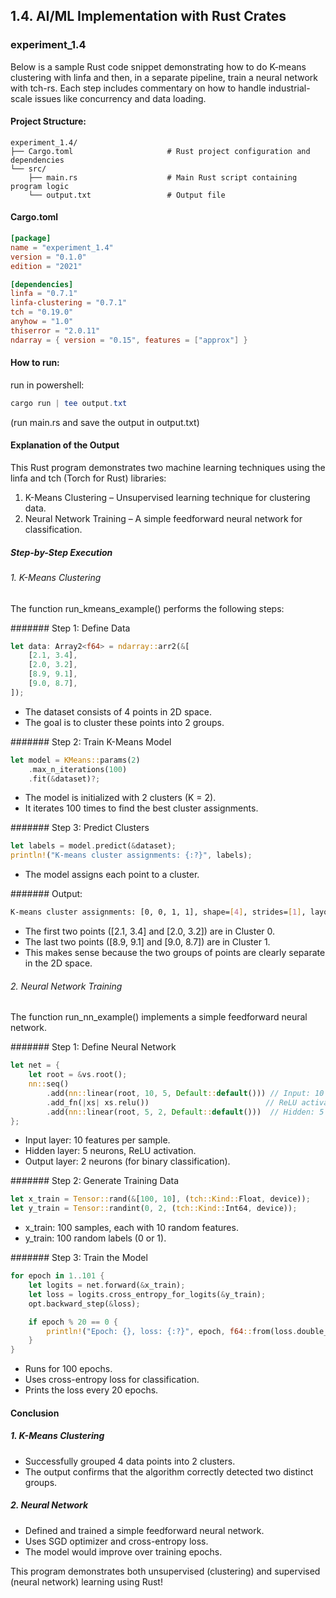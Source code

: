 ## 1.4. AI/ML Implementation with Rust Crates

### experiment_1.4

Below is a sample Rust code snippet demonstrating how to do K-means clustering with linfa and then, in a separate pipeline, train a neural network with tch-rs. Each step includes commentary on how to handle industrial-scale issues like concurrency and data loading.

#### Project Structure:

```plaintext
experiment_1.4/
├── Cargo.toml                     # Rust project configuration and dependencies
└── src/
    ├── main.rs                    # Main Rust script containing program logic
    └── output.txt                 # Output file
```

#### Cargo.toml

```toml
[package]
name = "experiment_1.4"
version = "0.1.0"
edition = "2021"

[dependencies]
linfa = "0.7.1"
linfa-clustering = "0.7.1"
tch = "0.19.0"
anyhow = "1.0"
thiserror = "2.0.11"
ndarray = { version = "0.15", features = ["approx"] }
```

#### How to run:

run in powershell:

```powershell
cargo run | tee output.txt
```

(run main.rs and save the output in output.txt)
  

#### Explanation of the Output

This Rust program demonstrates two machine learning techniques using the linfa and tch (Torch for Rust) libraries:
1. K-Means Clustering – Unsupervised learning technique for clustering data.
2. Neural Network Training – A simple feedforward neural network for classification.

##### Step-by-Step Execution

###### 1. K-Means Clustering
The function run_kmeans_example() performs the following steps:

####### Step 1: Define Data

```rust
let data: Array2<f64> = ndarray::arr2(&[
    [2.1, 3.4],
    [2.0, 3.2],
    [8.9, 9.1],
    [9.0, 8.7],
]);
```

* The dataset consists of 4 points in 2D space.
* The goal is to cluster these points into 2 groups.

####### Step 2: Train K-Means Model

```rust
let model = KMeans::params(2)
    .max_n_iterations(100)
    .fit(&dataset)?;
```

* The model is initialized with 2 clusters (K = 2).
* It iterates 100 times to find the best cluster assignments.

####### Step 3: Predict Clusters

```rust
let labels = model.predict(&dataset);
println!("K-means cluster assignments: {:?}", labels);
```

* The model assigns each point to a cluster.
  
####### Output:

```sh
K-means cluster assignments: [0, 0, 1, 1], shape=[4], strides=[1], layout=CFcf (0xf), const ndim=1
```

* The first two points ([2.1, 3.4] and [2.0, 3.2]) are in Cluster 0.
* The last two points ([8.9, 9.1] and [9.0, 8.7]) are in Cluster 1.
* This makes sense because the two groups of points are clearly separate in the 2D space.

###### 2. Neural Network Training
The function run_nn_example() implements a simple feedforward neural network.

####### Step 1: Define Neural Network
```rust
let net = {
    let root = &vs.root();
    nn::seq()
        .add(nn::linear(root, 10, 5, Default::default())) // Input: 10 features → 5 hidden units
        .add_fn(|xs| xs.relu())                          // ReLU activation
        .add(nn::linear(root, 5, 2, Default::default()))  // Hidden: 5 → Output: 2 classes
};
```

* Input layer: 10 features per sample.
* Hidden layer: 5 neurons, ReLU activation.
* Output layer: 2 neurons (for binary classification).

####### Step 2: Generate Training Data

```rust
let x_train = Tensor::rand(&[100, 10], (tch::Kind::Float, device));
let y_train = Tensor::randint(0, 2, (tch::Kind::Int64, device));
```

* x_train: 100 samples, each with 10 random features.
* y_train: 100 random labels (0 or 1).

####### Step 3: Train the Model

```rust
for epoch in 1..101 {
    let logits = net.forward(&x_train);
    let loss = logits.cross_entropy_for_logits(&y_train);
    opt.backward_step(&loss);

    if epoch % 20 == 0 {
        println!("Epoch: {}, loss: {:?}", epoch, f64::from(loss.double_value(&[0])));
    }
}
```

* Runs for 100 epochs.
* Uses cross-entropy loss for classification.
* Prints the loss every 20 epochs.

#### Conclusion

##### 1. K-Means Clustering

* Successfully grouped 4 data points into 2 clusters.
* The output confirms that the algorithm correctly detected two distinct groups.

##### 2. Neural Network

* Defined and trained a simple feedforward neural network.
* Uses SGD optimizer and cross-entropy loss.
* The model would improve over training epochs.

This program demonstrates both unsupervised (clustering) and supervised (neural network) learning using Rust!
